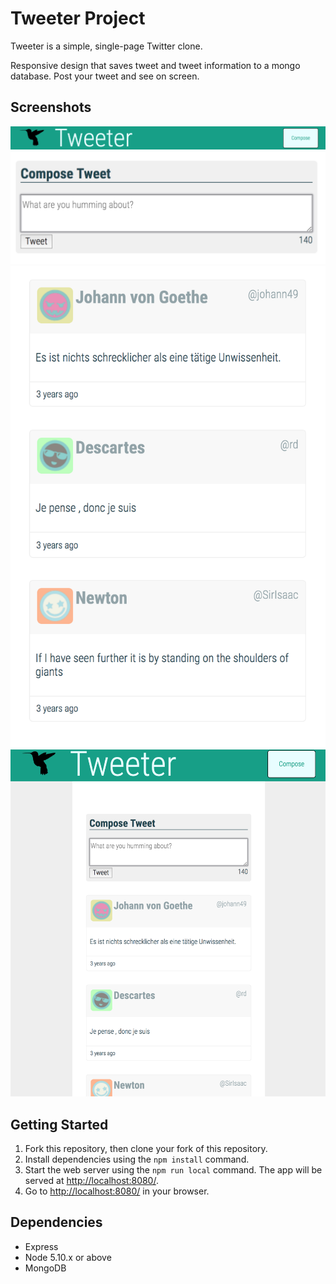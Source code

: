 # Tweeter Project

Tweeter is a simple, single-page Twitter clone.

Responsive design that saves tweet and tweet information to a mongo database. Post your tweet and see on screen.


## Screenshots
!["Navigation bar of the tweeter page with logo, title and compose button."](docs/nav-tweet.png)
!["Compose box where user can input their new tweet. Shows and hides if compose button is clicked in the nav bar."](docs/compose-tweet.png)
!["How the tweets are displayed on the page."](docs/tweets-tweet.png)
!["Final look of the whole page."](docs/page-tweet.png)


## Getting Started

1. Fork this repository, then clone your fork of this repository.
2. Install dependencies using the `npm install` command.
3. Start the web server using the `npm run local` command. The app will be served at <http://localhost:8080/>.
4. Go to <http://localhost:8080/> in your browser.

## Dependencies

- Express
- Node 5.10.x or above
- MongoDB
